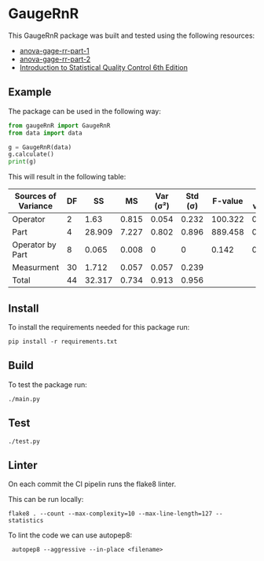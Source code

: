 # GaugeRnR

This GaugeRnR package was built and tested using the following resources:

* [anova-gage-rr-part-1](https://www.spcforexcel.com/knowledge/measurement-systems-analysis/anova-gage-rr-part-1)
* [anova-gage-rr-part-2](https://www.spcforexcel.com/knowledge/measurement-systems-analysis/anova-gage-rr-part-2)
* [Introduction to Statistical Quality Control 6th Edition](https://www.amazon.com/Introduction-Statistical-Quality-Control-Montgomery/dp/0470169923)

## Example

The package can be used in the following way:
``` python
from gaugeRnR import GaugeRnR
from data import data

g = GaugeRnR(data)
g.calculate()
print(g)
```

This will result in the following table:

| Sources of Variance   |   DF |     SS |    MS |   Var (σ²) |   Std (σ) | F-value   | P-value   |
|-----------------------|------|--------|-------|------------|-----------|-----------|-----------|
| Operator              |    2 |  1.63  | 0.815 |      0.054 |     0.232 | 100.322   | 0.000     |
| Part                  |    4 | 28.909 | 7.227 |      0.802 |     0.896 | 889.458   | 0.000     |
| Operator by Part      |    8 |  0.065 | 0.008 |      0     |     0     | 0.142     | 0.996     |
| Measurment            |   30 |  1.712 | 0.057 |      0.057 |     0.239 |           |           |
| Total                 |   44 | 32.317 | 0.734 |      0.913 |     0.956 |           |           |

## Install

To install the requirements needed for this package run:

``` console
pip install -r requirements.txt
```

## Build

To test the package run:

``` console
./main.py
```

## Test

``` console
./test.py
```

## Linter

On each commit the CI pipelin runs the flake8 linter.

This can be run locally:

``` console
flake8 . --count --max-complexity=10 --max-line-length=127 --statistics
```

To lint the code we can use autopep8:

``` console
 autopep8 --aggressive --in-place <filename>
```
